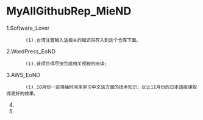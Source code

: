 # MyAllGithubRep_MieND




1.Software_Lover                          
           
           (1).台湾注音输入法相关的知识将存入到这个仓库下面。


2.WordPress_EoND
           
           (1).该项目得尽快完成相关视频的阅读;

3.AWS_EoND
           
           (1).10月份一定得抽时间来学习中文这方面的技术知识，以让11月份的日本语授课取得更好的效果。

4.
5.
